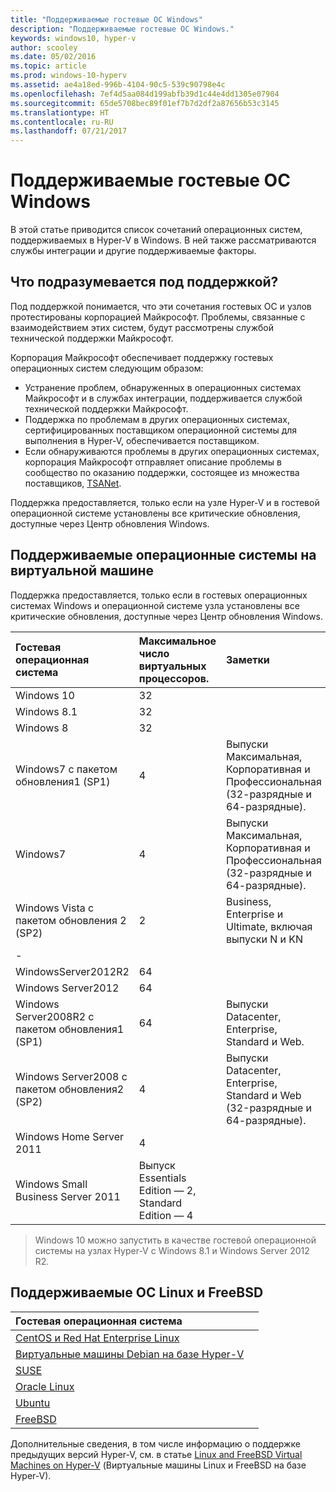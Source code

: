 ```yaml
---
title: "Поддерживаемые гостевые ОС Windows"
description: "Поддерживаемые гостевые ОС Windows."
keywords: windows10, hyper-v
author: scooley
ms.date: 05/02/2016
ms.topic: article
ms.prod: windows-10-hyperv
ms.assetid: ae4a18ed-996b-4104-90c5-539c90798e4c
ms.openlocfilehash: 7ef4d5aa084d199abfb39d1c44e4dd1305e07904
ms.sourcegitcommit: 65de5708bec89f01ef7b7d2df2a87656b53c3145
ms.translationtype: HT
ms.contentlocale: ru-RU
ms.lasthandoff: 07/21/2017
---
```

# Поддерживаемые гостевые ОС Windows 

В этой статье приводится список сочетаний операционных систем, поддерживаемых в Hyper-V в Windows.  В ней также рассматриваются службы интеграции и другие поддерживаемые факторы.

## Что подразумевается под поддержкой? 
Под поддержкой понимается, что эти сочетания гостевых ОС и узлов протестированы корпорацией Майкрософт.  Проблемы, связанные с взаимодействием этих систем, будут рассмотрены службой технической поддержки Майкрософт.
 
Корпорация Майкрософт обеспечивает поддержку гостевых операционных систем следующим образом:
* Устранение проблем, обнаруженных в операционных системах Майкрософт и в службах интеграции, поддерживается службой технической поддержки Майкрософт.
* Поддержка по проблемам в других операционных системах, сертифицированных поставщиком операционной системы для выполнения в Hyper-V, обеспечивается поставщиком.
* Если обнаруживаются проблемы в других операционных системах, корпорация Майкрософт отправляет описание проблемы в сообщество по оказанию поддержки, состоящее из множества поставщиков, [TSANet](http://www.tsanet.org/).

Поддержка предоставляется, только если на узле Hyper-V и в гостевой операционной системе установлены все критические обновления, доступные через Центр обновления Windows.

## Поддерживаемые операционные системы на виртуальной машине

Поддержка предоставляется, только если в гостевых операционных системах Windows и операционной системе узла установлены все критические обновления, доступные через Центр обновления Windows.

| Гостевая операционная система |  Максимальное число виртуальных процессоров. | Заметки | 
|:-----|:-----|:-----|
| Windows 10 | 32 | |
| Windows 8.1 | 32 | |
| Windows 8 | 32 |  |
| Windows7 с пакетом обновления1 (SP1) | 4 | Выпуски Максимальная, Корпоративная и Профессиональная (32-разрядные и 64-разрядные). |
| Windows7 | 4 | Выпуски Максимальная, Корпоративная и Профессиональная (32-разрядные и 64-разрядные). |
| Windows Vista с пакетом обновления 2 (SP2) | 2 | Business, Enterprise и Ultimate, включая выпуски N и KN | 
| - | | |
| WindowsServer2012R2 | 64 | |
| Windows Server2012 | 64 | |
| Windows Server2008R2 с пакетом обновления1 (SP1) | 64 | Выпуски Datacenter, Enterprise, Standard и Web. |
| Windows Server2008 с пакетом обновления2 (SP2) | 4 | Выпуски Datacenter, Enterprise, Standard и Web (32-разрядные и 64-разрядные). |
| Windows Home Server 2011 | 4 | |
| Windows Small Business Server 2011 | Выпуск Essentials Edition — 2, Standard Edition — 4 | |
  
 > Windows 10 можно запустить в качестве гостевой операционной системы на узлах Hyper-V с Windows 8.1 и Windows Server 2012 R2.

## Поддерживаемые ОС Linux и FreeBSD

| Гостевая операционная система |  |
|:-----|:------|
| [CentOS и Red Hat Enterprise Linux ](https://technet.microsoft.com/library/dn531026.aspx) | |
| [Виртуальные машины Debian на базе Hyper-V](https://technet.microsoft.com/library/dn614985.aspx) | |
| [SUSE](https://technet.microsoft.com/en-us/library/dn531027.aspx) | |
| [Oracle Linux](https://technet.microsoft.com/en-us/library/dn609828.aspx)  | |
| [Ubuntu](https://technet.microsoft.com/en-us/library/dn531029.aspx) | |
| [FreeBSD](https://technet.microsoft.com/library/dn848318.aspx) | |

Дополнительные сведения, в том числе информацию о поддержке предыдущих версий Hyper-V, см. в статье [Linux and FreeBSD Virtual Machines on Hyper-V](https://technet.microsoft.com/library/dn531030.aspx) (Виртуальные машины Linux и FreeBSD на базе Hyper-V).
